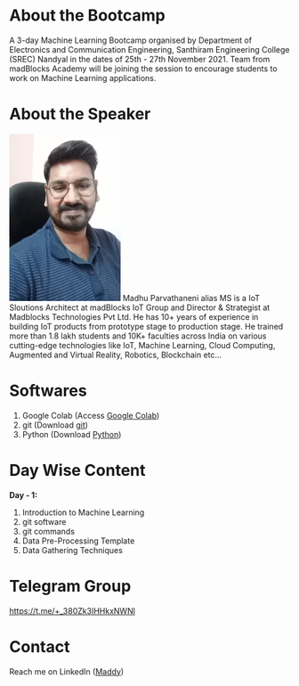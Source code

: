 # About the Bootcamp
A 3-day Machine Learning Bootcamp organised by Department of Electronics and Communication Engineering, Santhiram Engineering College (SREC) Nandyal in the dates of 25th - 27th November 2021. Team from madBlocks Academy will be joining the session to encourage students to work on Machine Learning applications.

# About the Speaker

<img src="https://raw.githubusercontent.com/madblocksgit/ETAI-2021---VSSUT-11th-aug-iot-session/main/maddy.jpg" height="300" width="200" />
Madhu Parvathaneni alias MS is a IoT Sloutions Architect at madBlocks IoT Group and Director & Strategist at Madblocks Technologies Pvt Ltd. He has 10+ years of experience in building IoT products from prototype stage to production stage. He trained more than 1.8 lakh students and 10K+ faculties across India on various cutting-edge technologies like IoT, Machine Learning, Cloud Computing, Augmented and Virtual Reality, Robotics, Blockchain etc...

# Softwares
1. Google Colab (Access <a href="https://colab.research.google.com">Google Colab</a>)
2. git (Download <a href="https://git-scm.com">git</a>)
3. Python (Download <a href="https://python.org/downloads">Python</a>)

# Day Wise Content

<b>Day - 1: </b>

1. Introduction to Machine Learning
2. git software
3. git commands
4. Data Pre-Processing Template
5. Data Gathering Techniques

# Telegram Group
https://t.me/+_380Zk3IHHkxNWNl

# Contact
Reach me on LinkedIn (<a href="https://www.linkedin.com/in/madhupiot/">Maddy</a>)
